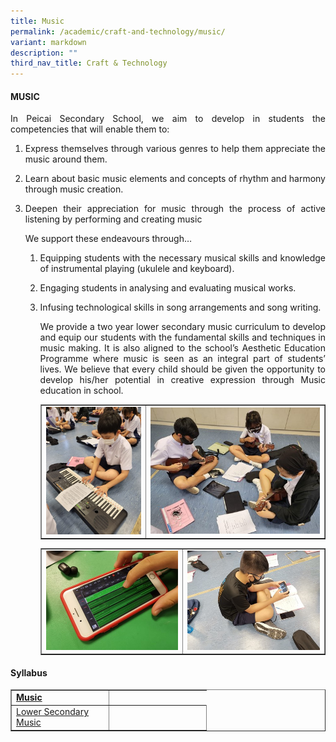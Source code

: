 ```yaml
---
title: Music
permalink: /academic/craft-and-technology/music/
variant: markdown
description: ""
third_nav_title: Craft & Technology
---
```

<h4><strong>MUSIC</strong></h4>
<p></p><p align="justify">In Peicai Secondary School, we aim to develop in students the competencies that will enable them to:</p>
<ol>
<li><p align="justify">Express themselves through various genres to help them appreciate the music around them.
</p></li><li><p align="justify">Learn about basic music elements and concepts of rhythm and harmony through music creation.
</p></li><li><p align="justify">Deepen their appreciation for music through the process of active listening by performing and creating music
</p><p>We support these endeavours through…</p>
<ol>
<li><p align="justify">Equipping students with the necessary musical skills and knowledge of instrumental playing (ukulele and keyboard).
</p></li><li><p align="justify">Engaging students in analysing and evaluating musical works.
</p></li><li><p align="justify">Infusing technological skills in song arrangements and song writing.
</p><p></p><p align="justify">We provide a two year lower secondary music curriculum to develop and equip our students with the fundamental skills and techniques in music making. It is also aligned to the school’s Aesthetic Education Programme where music is seen as an integral part of students’ lives. We believe that every child should&nbsp;be given the opportunity to develop his/her potential in creative expression through Music education in school.</p>
<table style="border-collapse: collapse; width: 100%;" border="1">
<tbody>
<tr>
<td style="width: 37%;"><img src="/images/ct7.jpg"></td>
<td style="width: 63%;"><img src="/images/ct8.jpg"></td>
</tr>
</tbody>
</table>
<table style="border-collapse: collapse; width: 100%;" border="1">
<tbody>
<tr>
<td style="width: 50%;"><img src="/images/ct9.jpg"></td>
<td style="width: 50%;"><img src="/images/ct10.jpg"></td>
</tr>
</tbody>
</table></li></ol></li></ol>
<h4><strong>Syllabus</strong></h4>
<table style="border-collapse: collapse; width: 100%;" border="1">
<tbody>
<tr>
<td width="141"><strong><u>Music</u></strong></td>
</tr>
<tr>
<td width="141"><a href="https://www.moe.gov.sg/-/media/files/primary/2015musicteachingandlearningsyllabusprimaryandlowersecondary.ashx?la=en&amp;hash=41025D7E02879592E04790C645AF026FD33D64E9">Lower Secondary Music</a></td>
<td width="141">&nbsp;</td>
</tr></tbody></table>